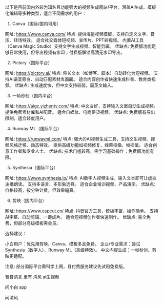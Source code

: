   

以下是目前国内外较为知名且功能强大的视频生成网站/平台，涵盖AI生成、模板化编辑等多种类型，适合不同需求的用户：

 

1. Canva（国际/国内可用）

网址: https://www.canva.com/
特点:
提供海量视频模板，支持自定义文字、音乐、转场特效。
适合社交媒体短视频、宣传片、PPT转视频。
内置AI工具（Canva Magic Studio）支持文字生成视频、智能剪辑。
优缺点: 免费版功能足够日常使用，但导出视频有水印；付费版解锁高清无水印导出。

 

2. Pictory（国际平台）

网址: https://pictory.ai/
特点:
将长文本（如博客、脚本）自动转化为短视频。
支持AI语音旁白、自动匹配素材库画面。
适合内容创作者快速生成科普、教育类视频。
优缺点: 生成速度快，但中文支持较弱，需英文输入。

 

3. 一帧秒创（国内平台）

网址: https://aigc.yizhentv.com/
特点:
中文友好，支持输入文案自动生成视频。
提供免费素材库和AI配音。
适合自媒体、电商带货视频。
优缺点: 免费版有导出限制，适合轻度用户。

 

4. Runway ML（国际平台）

网址: https://runwayml.com/
特点:
强大的AI视频生成工具，支持文生视频、视频风格迁移、动态特效。
提供高级功能如视频修复、绿幕抠像、帧插值。
适合创意工作者和专业人士。
优缺点: 技术门槛较高，需学习基础操作；免费版功能有限。

 

5. Synthesia（国际平台）

网址: https://www.synthesia.io/
特点:
AI数字人视频生成，输入文本即可让虚拟主播朗读。
支持多语言、多形象选择。
适合企业培训视频、产品演示。
优缺点: 价格较高，按分钟计费，但效果逼真。

 

6. 剪映（国内平台）

网址: https://www.capcut.cn/
特点:
抖音官方工具，模板丰富，操作简单。
支持AI字幕、自动剪辑、一键成片。
适合短视频创作者快速制作。
优缺点: 完全免费，但部分高级模板需会员。

 

选择建议：

小白用户：优先用剪映、Canva，模板多且免费。
企业/专业需求：尝试Synthesia（数字人）、Runway ML（高级特效）。
中文内容生成：一帧秒创、剪映更适配。

注意: 部分国际平台需科学上网，且付费服务建议先试用免费版。





智普清言   里有  清风  ai生视频


问小白  app


问清风






